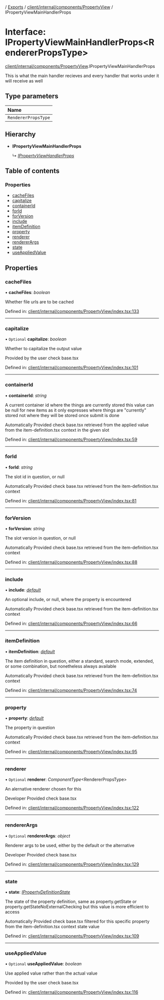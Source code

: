 [](../README.md) / [Exports](../modules.md) / [client/internal/components/PropertyView](../modules/client_internal_components_propertyview.md) / IPropertyViewMainHandlerProps

# Interface: IPropertyViewMainHandlerProps<RendererPropsType\>

[client/internal/components/PropertyView](../modules/client_internal_components_propertyview.md).IPropertyViewMainHandlerProps

This is what the main handler recieves and every handler that works
under it will receive as well

## Type parameters

Name |
:------ |
`RendererPropsType` |

## Hierarchy

* **IPropertyViewMainHandlerProps**

  ↳ [*IPropertyViewHandlerProps*](client_internal_components_propertyview.ipropertyviewhandlerprops.md)

## Table of contents

### Properties

- [cacheFiles](client_internal_components_propertyview.ipropertyviewmainhandlerprops.md#cachefiles)
- [capitalize](client_internal_components_propertyview.ipropertyviewmainhandlerprops.md#capitalize)
- [containerId](client_internal_components_propertyview.ipropertyviewmainhandlerprops.md#containerid)
- [forId](client_internal_components_propertyview.ipropertyviewmainhandlerprops.md#forid)
- [forVersion](client_internal_components_propertyview.ipropertyviewmainhandlerprops.md#forversion)
- [include](client_internal_components_propertyview.ipropertyviewmainhandlerprops.md#include)
- [itemDefinition](client_internal_components_propertyview.ipropertyviewmainhandlerprops.md#itemdefinition)
- [property](client_internal_components_propertyview.ipropertyviewmainhandlerprops.md#property)
- [renderer](client_internal_components_propertyview.ipropertyviewmainhandlerprops.md#renderer)
- [rendererArgs](client_internal_components_propertyview.ipropertyviewmainhandlerprops.md#rendererargs)
- [state](client_internal_components_propertyview.ipropertyviewmainhandlerprops.md#state)
- [useAppliedValue](client_internal_components_propertyview.ipropertyviewmainhandlerprops.md#useappliedvalue)

## Properties

### cacheFiles

• **cacheFiles**: *boolean*

Whether file urls are to be cached

Defined in: [client/internal/components/PropertyView/index.tsx:133](https://github.com/onzag/itemize/blob/0569bdf2/client/internal/components/PropertyView/index.tsx#L133)

___

### capitalize

• `Optional` **capitalize**: *boolean*

Whether to capitalize the output value

Provided by the user check base.tsx

Defined in: [client/internal/components/PropertyView/index.tsx:101](https://github.com/onzag/itemize/blob/0569bdf2/client/internal/components/PropertyView/index.tsx#L101)

___

### containerId

• **containerId**: *string*

A current container id where the things are currently stored
this value can be null for new items as it only expresses where things
are "currently" stored not where they will be stored once submit is done

Automatically Provided check base.tsx
retrieved from the applied value from the item-definition.tsx context in the given slot

Defined in: [client/internal/components/PropertyView/index.tsx:59](https://github.com/onzag/itemize/blob/0569bdf2/client/internal/components/PropertyView/index.tsx#L59)

___

### forId

• **forId**: *string*

The slot id in question, or null

Automatically Provided check base.tsx
retrieved from the item-definition.tsx context

Defined in: [client/internal/components/PropertyView/index.tsx:81](https://github.com/onzag/itemize/blob/0569bdf2/client/internal/components/PropertyView/index.tsx#L81)

___

### forVersion

• **forVersion**: *string*

The slot version in question, or null

Automatically Provided check base.tsx
retrieved from the item-definition.tsx context

Defined in: [client/internal/components/PropertyView/index.tsx:88](https://github.com/onzag/itemize/blob/0569bdf2/client/internal/components/PropertyView/index.tsx#L88)

___

### include

• **include**: [*default*](../classes/base_root_module_itemdefinition_include.default.md)

An optional include, or null, where the property is encountered

Automatically Provided check base.tsx
retrieved from the item-definition.tsx context

Defined in: [client/internal/components/PropertyView/index.tsx:66](https://github.com/onzag/itemize/blob/0569bdf2/client/internal/components/PropertyView/index.tsx#L66)

___

### itemDefinition

• **itemDefinition**: [*default*](../classes/base_root_module_itemdefinition.default.md)

The item definition in question, either a standard, search mode, extended, or some
combination, but nonetheless always available

Automatically Provided check base.tsx
retrieved from the item-definition.tsx context

Defined in: [client/internal/components/PropertyView/index.tsx:74](https://github.com/onzag/itemize/blob/0569bdf2/client/internal/components/PropertyView/index.tsx#L74)

___

### property

• **property**: [*default*](../classes/base_root_module_itemdefinition_propertydefinition.default.md)

The property in question

Automatically Provided check base.tsx
retrieved from the item-definition.tsx context

Defined in: [client/internal/components/PropertyView/index.tsx:95](https://github.com/onzag/itemize/blob/0569bdf2/client/internal/components/PropertyView/index.tsx#L95)

___

### renderer

• `Optional` **renderer**: *ComponentType*<RendererPropsType\>

An alernative renderer chosen for this

Developer Provided check base.tsx

Defined in: [client/internal/components/PropertyView/index.tsx:122](https://github.com/onzag/itemize/blob/0569bdf2/client/internal/components/PropertyView/index.tsx#L122)

___

### rendererArgs

• `Optional` **rendererArgs**: *object*

Renderer args to be used, either by the default or
the alternative

Developer Provided check base.tsx

Defined in: [client/internal/components/PropertyView/index.tsx:129](https://github.com/onzag/itemize/blob/0569bdf2/client/internal/components/PropertyView/index.tsx#L129)

___

### state

• **state**: [*IPropertyDefinitionState*](base_root_module_itemdefinition_propertydefinition.ipropertydefinitionstate.md)

The state of the property definition, same as property.getState or property.getStateNoExternalChecking
but this value is more efficient to access

Automatically Provided check base.tsx
filtered for this specific property from the item-definition.tsx context state value

Defined in: [client/internal/components/PropertyView/index.tsx:109](https://github.com/onzag/itemize/blob/0569bdf2/client/internal/components/PropertyView/index.tsx#L109)

___

### useAppliedValue

• `Optional` **useAppliedValue**: *boolean*

Use applied value rather than the actual
value

Provided by the user check base.tsx

Defined in: [client/internal/components/PropertyView/index.tsx:116](https://github.com/onzag/itemize/blob/0569bdf2/client/internal/components/PropertyView/index.tsx#L116)
